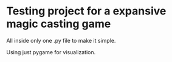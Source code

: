 # Testing project for a expansive magic casting game

All inside only one .py file to make it simple.

Using just pygame for visualization.